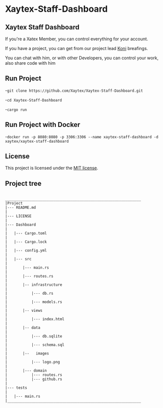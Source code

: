 # Xaytex-Staff-Dashboard


## Xaytex Staff Dashboard

If you're a Xatex Member, you can control everything for your account. 

If you have a project, you can get from our project lead [Koni](https://github.com/vKxni) breafings.

You can chat with him, or with other Developers, you can control your work, 
also share code with him



## Run Project

-`git clone https://github.com/Xaytex/Xaytex-Staff-Dashboard.git`

-`cd Xaytex-Staff-Dashboard`

-`cargo run`


 ## Run Project with Docker

 -`docker run -p 8080:8080 -p 3306:3306 --name xaytex-staff-dashboard -d xaytex/xaytex-staff-dashboard`
 

## License

This project is licensed under the [MIT license](LICENSE).


## Project tree


````

______________________________________________________________
|Project
|--- README.md
|
|--- LICENSE
|
|--- Dashboard
|
|   |--- Cargo.toml
|
|   |--- Cargo.lock
|   
|   |--- config.yml
|
|   |--- src
|
|       |--- main.rs
|
|       |--- routes.rs
|          
|       |-- infrastructure
|                 
|           |--- db.rs
|
|           |--- models.rs
|
|       |-- views
|
|           |--- index.html
|
|       |-- data
|
|           |--- db.sqlite
|
|           |--- schema.sql
|
|       |--   images
|
|           |--- logo.png
|
|       |--- domain
|           |--- routes.rs
|           |--- github.rs
|
|--- tests
|
|   |--- main.rs
|_____________________________________________________________
